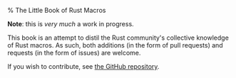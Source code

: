 % The Little Book of Rust Macros

**Note**: this is *very much* a work in progress.

This book is an attempt to distil the Rust community's collective knowledge of Rust macros.  As such, both additions (in the form of pull requests) and requests (in the form of issues) are welcome.

If you wish to contribute, see [the GitHub repository](https://github.com/DanielKeep/tlborm/).
